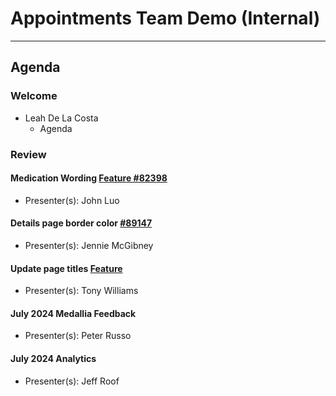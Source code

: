 # Appointments Team Demo (Internal) 

---

## Agenda

### Welcome

- Leah De La Costa
  - Agenda

### Review 

#### Medication Wording [Feature #82398](https://app.zenhub.com/workspaces/appointments-team-603fdef281af6500110a1691/issues/gh/department-of-veterans-affairs/va.gov-team/82398) 
  - Presenter(s): John Luo

#### Details page border color [#89147](https://app.zenhub.com/workspaces/appointments-team-603fdef281af6500110a1691/issues/gh/department-of-veterans-affairs/va.gov-team/89147)
  - Presenter(s): Jennie McGibney

#### Update page titles [Feature]() 
  - Presenter(s): Tony Williams

#### July 2024 Medallia Feedback 
  - Presenter(s): Peter Russo

#### July 2024 Analytics
  - Presenter(s): Jeff Roof

